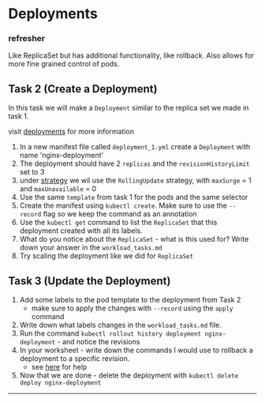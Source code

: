 
# Deployments

### refresher
Like ReplicaSet but has additional functionality, like rollback. Also allows for more fine grained control of pods.

 
## Task 2 (Create a Deployment)

In this task we will make a `Deployment` similar to the replica set we made in task 1.

visit [deployments](https://kubernetes.io/docs/concepts/workloads/controllers/deployment/) for more information

1. In a new manifest file called `deployment_1.yml` create a `Deployment` with name 'nginx-deployment'
2. The deployment should have 2 `replicas` and the `revisionHistoryLimit` set to 3
3. under [strategy](https://kubernetes.io/docs/concepts/workloads/controllers/deployment/#strategy) we wil use the `RollingUpdate` strategy, with `maxSurge` = 1 and `maxUnavailable` = 0
4. Use the same `template` from task 1 for the pods and the same selector
5. Create the manifest using `kubectl create`. Make sure to use the `--record` flag so we keep the command as an annotation
6. Use the `kubectl get` command to list the `ReplicaSet` that this deployment created with all its labels.
7. What do you notice about the `ReplicaSet` - what is this used for? Write down your answer in the `workload_tasks.md`
8. Try scaling the deployment like we did for `ReplicaSet`

## Task 3 (Update the Deployment)

1. Add some labels to the pod template to the deployment from Task 2
   - make sure to apply the changes with `--record` using the `apply` command
2. Write down what labels changes in the `workload_tasks.md` file. 
3. Run the command `kubectl rollout history deployment nginx-deployment` - and notice the revisions
4. In your worksheet - write down the commands I would use to rollback a deployment to a specific revision.
   -  see [here](https://kubernetes.io/docs/concepts/workloads/controllers/deployment/#rolling-back-a-deployment) for help
5. Now that we are done - delete the deployment with `kubectl delete deploy nginx-deployment`

---